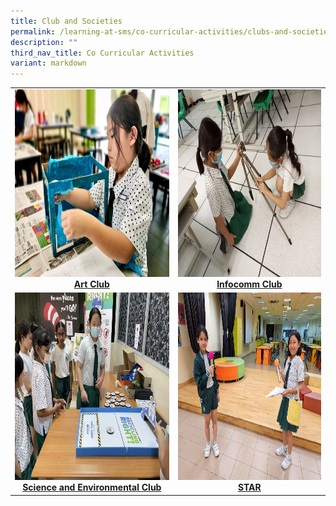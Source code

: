 ```yaml
---
title: Club and Societies
permalink: /learning-at-sms/co-curricular-activities/clubs-and-societies/
description: ""
third_nav_title: Co Curricular Activities
variant: markdown
---
```

<table>
<tbody><tr>
		<td><a href="/learning-at-sms/co-curricular-activities/art-club/"><img alt="artclub" src="/images/CCAs/Art%20Club/artclub.jpg" style="width:450px;height:300px;"><b></b><center><b>Art Club</b></center></a></td>
		<td><a href="/learning-at-sms/co-curricular-activities/infocomm-club/"><img alt="infocc" src="/images/2021icc%2014.jpg" style="width:450px;height:300px;"><center><b>Infocomm Club</b></center></a></td>
</tr>
	<tr>
		<td><a href="/learning-at-sms/co-curricular-activities/science-and-environmental-club/"><img alt="sciclub" src="/images/CCAs/Sci%20and%20Environment%20Club/sci%20env%20club%20(7).JPG" style="width:450px;height:300px;"><center><b>Science and Environmental Club</b></center></a></td>
		<td><a href="/learning-at-sms/co-curricular-activities/star/"><img alt="star" src="/images/CCAs/STAR/star01.jpg" style="width:450px;height:300px;"><center><b>STAR</b></center></a></td>
</tr>
	</tbody></table>